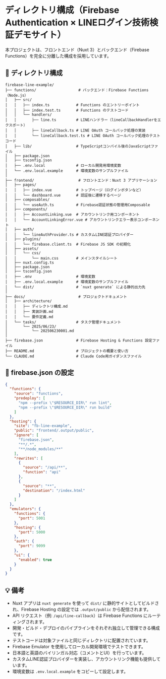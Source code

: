 # ディレクトリ構成（Firebase Authentication × LINEログイン技術検証デモサイト）

本プロジェクトは、フロントエンド（Nuxt 3）とバックエンド（Firebase Functions）を完全に分離した構成を採用しています。

## 📁 ディレクトリ構成

```
firebase-line-example/
├── functions/                   # バックエンド：Firebase Functions（Node.js）
│   ├── src/
│   │   ├── index.ts            # Functions のエントリーポイント
│   │   ├── index.test.ts       # Functions のテストコード
│   │   └── handlers/
│   │       ├── line.ts         # LINEハンドラー（lineCallbackHandlerをエクスポート）
│   │       ├── lineCallback.ts # LINE OAuth コールバック処理の実装
│   │       └── lineCallback.test.ts # LINE OAuth コールバック処理のテストコード
│   ├── lib/                    # TypeScriptコンパイル後のJavaScriptファイル
│   ├── package.json
│   ├── tsconfig.json
│   ├── .env.local              # ローカル開発用環境変数
│   └── .env.local.example      # 環境変数のサンプルファイル
│
├── frontend/                    # フロントエンド：Nuxt 3 アプリケーション
│   ├── pages/
│   │   ├── index.vue           # トップページ（ログインボタンなど）
│   │   └── dashboard.vue       # 認証後に遷移するページ
│   ├── composables/
│   │   └── useAuth.ts          # Firebase認証状態の管理用Composable
│   ├── components/
│   │   ├── AccountLinking.vue  # アカウントリンク用コンポーネント
│   │   └── AccountLinkingError.vue # アカウントリンクエラー表示コンポーネント
│   ├── auth/
│   │   └── lineAuthProvider.ts # カスタムLINE認証プロバイダー
│   ├── plugins/
│   │   └── firebase.client.ts  # Firebase JS SDK の初期化
│   ├── assets/
│   │   └── css/
│   │       └── main.css        # メインスタイルシート
│   ├── nuxt.config.ts
│   ├── package.json
│   ├── tsconfig.json
│   ├── .env                    # 環境変数
│   ├── .env.local.example      # 環境変数のサンプルファイル
│   └── dist/                   # `nuxt generate` による静的出力先
│
├── docs/                        # プロジェクトドキュメント
│   ├── architecture/
│   │   ├── ディレクトリ構成.md
│   │   ├── 実装計画.md
│   │   └── 要件定義.md
│   └── tasks/                  # タスク管理ドキュメント
│       └── 2025/06/23/
│           └── 202506230001.md
│
├── firebase.json               # Firebase Hosting & Functions 設定ファイル
├── README.md                   # プロジェクトの概要と使い方
└── CLAUDE.md                   # Claude Code用ガイダンスファイル
```

## 🔧 firebase.json の設定

```json
{
  "functions": {
    "source": "functions",
    "predeploy": [
      "npm --prefix \"$RESOURCE_DIR\" run lint",
      "npm --prefix \"$RESOURCE_DIR\" run build"
    ]
  },
  "hosting": {
    "site": "fb-line-example",
    "public": "frontend/.output/public",
    "ignore": [
      "firebase.json",
      "**/.*",
      "**/node_modules/**"
    ],
    "rewrites": [
      {
        "source": "/api/**",
        "function": "api"
      },
      {
        "source": "**",
        "destination": "/index.html"
      }
    ]
  },
  "emulators": {
    "functions": {
      "port": 5001
    },
    "hosting": {
      "port": 5000
    },
    "auth": {
      "port": 9099
    },
    "ui": {
      "enabled": true
    }
  }
}
```

## 💡 備考

- Nuxt アプリは `nuxt generate` を使って `dist/` に静的サイトとしてビルドされ、Firebase Hosting の設定では `.output/public` から配信されます。
- API リクエスト（例: `/api/line-callback`）は Firebase Functions にルーティングされます。
- 開発・ビルド・デプロイのパイプラインをそれぞれ独立して管理できる構成です。
- テストコードは対象ファイルと同じディレクトリに配置されています。
- Firebase Emulator を使用してローカル開発環境でテストできます。
- 日本語と英語のバイリンガル対応（コメントとUI）を行っています。
- カスタムLINE認証プロバイダーを実装し、アカウントリンク機能も提供しています。
- 環境変数は `.env.local.example` をコピーして設定します。

